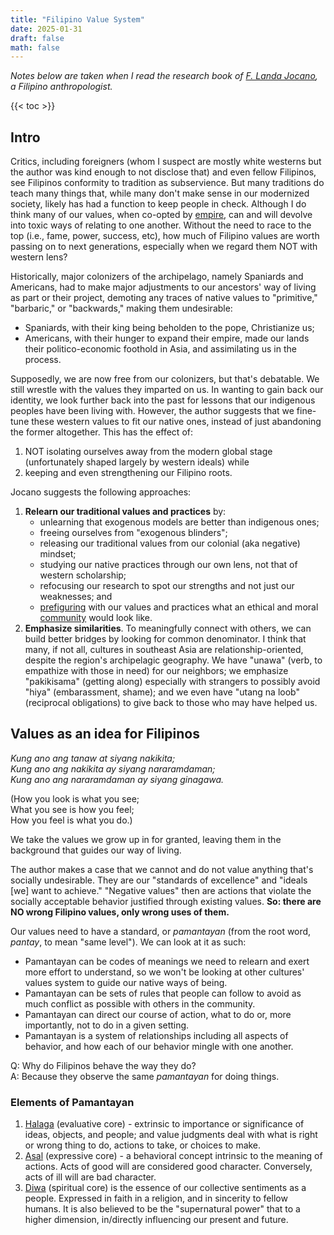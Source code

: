 ```yaml
---
title: "Filipino Value System"
date: 2025-01-31
draft: false
math: false
---
```


*Notes below are taken when I read the research book of [F. Landa Jocano](https://en.wikipedia.org/wiki/F._Landa_Jocano),
a Filipino anthropologist.*

{{< toc >}}

## Intro

Critics, including foreigners (whom I suspect are mostly white westerns
but the author was kind enough to not disclose that) and even fellow
Filipinos, see Filipinos conformity to tradition as subservience. But
many traditions do teach many things that, while many don't make sense
in our modernized society, likely has had a function to keep people in
check. Although I do think many of our values, when co-opted by
[empire](/empire), can and will devolve into toxic ways of relating to
one another. Without the need to race to the top (i.e., fame, power,
success, etc), how much of Filipino values are worth passing on to next
generations, especially when we regard them NOT with western lens?

Historically, major colonizers of the archipelago, namely Spaniards and
Americans, had to make major adjustments to our ancestors' way of living
as part or their project, demoting any traces of native values to
"primitive," "barbaric," or "backwards," making them undesirable:
- Spaniards, with their king being beholden to the pope, Christianize
  us;
- Americans, with their hunger to expand their empire, made our lands
  their politico-economic foothold in Asia, and assimilating us in the
  process.

Supposedly, we are now free from our colonizers, but that's debatable.
We still wrestle with the values they imparted on us. In wanting to gain
back our identity, we look further back into the past for lessons that
our indigenous peoples have been living with. However, the author
suggests that we fine-tune these western values to fit our native ones,
instead of just abandoning the former altogether. This has the effect
of:
1. NOT isolating ourselves away from the modern global stage
   (unfortunately shaped largely by western ideals) while
2. keeping and even strengthening our Filipino roots.

Jocano suggests the following approaches:

1. **Relearn our traditional values and practices** by:
    - unlearning that exogenous models are better than indigenous ones;
    - freeing ourselves from "exogenous blinders";
    - releasing our traditional values from our colonial (aka negative)
      mindset;
    - studying our native practices through our own lens, not that of
      western scholarship;
    - refocusing our research to spot our strengths and not just our
      weaknesses; and
    - [prefiguring](/prefiguration) with our values and practices what
      an ethical and moral [community](/community) would look like.
2. **Emphasize similarities**. To meaningfully connect with others, we
can build better bridges by looking for common denominator. I think that
many, if not all, cultures in southeast Asia are relationship-oriented,
despite the region's archipelagic geography. We have "unawa" (verb, to
empathize with those in need) for our neighbors; we emphasize
"pakikisama" (getting along) especially with strangers to possibly avoid
"hiya" (embarassment, shame); and we even have "utang na loob"
(reciprocal obligations) to give back to those who may have helped us.

## Values as an idea for Filipinos

*Kung ano ang tanaw at siyang nakikita;  
Kung ano ang nakikita ay siyang nararamdaman;  
Kung ano ang nararamdaman ay siyang ginagawa.*

(How you look is what you see;  
What you see is how you feel;  
How you feel is what you do.)

We take the values we grow up in for granted, leaving them in the
background that guides our way of living.

The author makes a case that we cannot and do not value anything that's
socially undesirable. They are our "standards of excellence" and "ideals
[we] want to achieve." "Negative values" then are actions that violate
the socially acceptable behavior justified through existing values. **So:
there are NO wrong Filipino values, only wrong uses of them.**

Our values need to have a standard, or *pamantayan* (from the root word,
*pantay*, to mean "same level"). We can look at it as such:
- Pamantayan can be codes of meanings we need to relearn and exert more
  effort to understand, so we won't be looking at other cultures' values
  system to guide our native ways of being.
- Pamantayan can be sets of rules that people can follow to avoid as
  much conflict as possible with others in the community.
- Pamantayan can direct our course of action, what to do or, more
  importantly, not to do in a given setting.
- Pamantayan is a system of relationships including all aspects of
  behavior, and how each of our behavior mingle with one another.

Q: Why do Filipinos behave the way they do?  
A: Because they observe the same *pamantayan* for doing things.

### Elements of Pamantayan

1. [Halaga](/halaga) (evaluative core) - extrinsic to importance or
   significance of ideas, objects, and people; and value judgments deal
   with what is right or wrong thing to do, actions to take, or choices
   to make.
2. [Asal](/asal) (expressive core) - a behavioral concept intrinsic to
   the meaning of actions. Acts of good will are considered good
   character. Conversely, acts of ill will are bad character.
3. [Diwa](/diwa) (spiritual core) is the essence of our collective
   sentiments as a people. Expressed in faith in a religion, and in
   sincerity to fellow humans. It is also believed to be the
   "supernatural power" that to a higher dimension, in/directly
   influencing our present and future.
